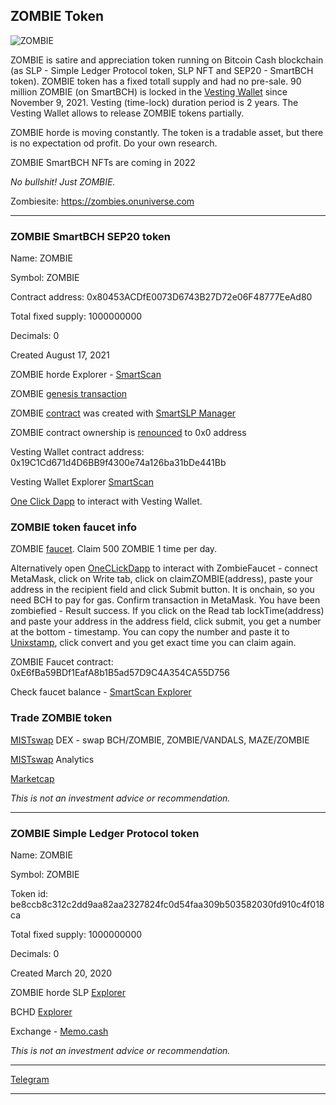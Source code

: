 ## ZOMBIE Token

![ZOMBIE](img/zombie200.png)

ZOMBIE is satire and appreciation token running on Bitcoin Cash blockchain (as SLP - Simple Ledger Protocol token, SLP NFT and SEP20 - SmartBCH token). ZOMBIE token has a fixed totall supply and had no pre-sale. 90 million ZOMBIE (on SmartBCH) is locked in the [Vesting Wallet](https://github.com/mazetoken/zombie/blob/main/contracts/VestingWallet.sol) since November 9, 2021. Vesting (time-lock) duration period is 2 years. The Vesting Wallet allows to release ZOMBIE tokens partially.

ZOMBIE horde is moving constantly. The token is a tradable asset, but there is no expectation od profit. Do your own research.

ZOMBIE SmartBCH NFTs are coming in 2022

_No bullshit! Just ZOMBIE._

Zombiesite: https://zombies.onuniverse.com

----------------------------------------------------------------------------------------------

### ZOMBIE SmartBCH SEP20 token

Name: ZOMBIE

Symbol: ZOMBIE

Contract address: 0x80453ACDfE0073D6743B27D72e06F48777EeAd80

Total fixed supply: 1000000000

Decimals: 0

Created August 17, 2021

ZOMBIE horde Explorer - [SmartScan](https://www.smartscan.cash/address/0x80453ACDfE0073D6743B27D72e06F48777EeAd80)

ZOMBIE [genesis transaction](https://www.smartscan.cash/transaction/0x5ecc9a7676c4991989a6350e461c1ce32de15679eda968ca078ed905b26084de)

ZOMBIE [contract](https://github.com/mazetoken/zombie/blob/main/contracts/SmartSLP_v1.sol) was created with [SmartSLP Manager](https://smartbch.fountainhead.cash/smartslp/)

ZOMBIE contract ownership is [renounced](https://www.smartscan.cash/transaction/0x31d185d2a1136a3da6ab2352c1490315ffcc47fafea4abe2d503d5524188ff5d) to 0x0 address

Vesting Wallet contract address: 0x19C1Cd671d4D6BB9f4300e74a126ba31bDe441Bb

Vesting Wallet Explorer [SmartScan](https://www.smartscan.cash/address/0x19C1Cd671d4D6BB9f4300e74a126ba31bDe441Bb)

[One Click Dapp](https://oneclickdapp.com/scholar-prosper) to interact with Vesting Wallet.

### ZOMBIE token faucet info

ZOMBIE [faucet](https://mazetoken.github.io/zombie/faucet). Claim 500 ZOMBIE 1 time per day.

Alternatively open [OneCLickDapp](https://oneclickdapp.com/madrid-blitz) to interact with ZombieFaucet - connect MetaMask, click on Write tab, click on claimZOMBIE(address), paste your address in the recipient field and click Submit button. It is onchain, so you need BCH to pay for gas. Confirm transaction in MetaMask. You have been zombiefied - Result success. If you click on the Read tab lockTime(address) and paste your address in the address field, click submit, you get a number at the bottom - timestamp. You can copy the number and paste it to [Unixstamp](https://www.unixtimestamp.com), click convert and you get exact time you can claim again.

ZOMBIE Faucet contract: 0xE6fBa59BDf1EafA8b1B5ad57D9C4A354CA55D756

Check faucet balance - [SmartScan Explorer](https://www.smartscan.cash/address/0xE6fBa59BDf1EafA8b1B5ad57D9C4A354CA55D756)

### Trade ZOMBIE token

[MISTswap](https://app.mistswap.fi/swap) DEX - swap BCH/ZOMBIE, ZOMBIE/VANDALS, MAZE/ZOMBIE

[MISTswap](https://analytics.mistswap.fi/tokens/0x80453ACDfE0073D6743B27D72e06F48777EeAd80) Analytics

[Marketcap](https://www.marketcap.cash/token/ZOMBIE)

_This is not an investment advice or recommendation._

----------------------------------------------------------------------------------------------

### ZOMBIE Simple Ledger Protocol token

Name: ZOMBIE

Symbol: ZOMBIE

Token id: be8ccb8c312c2dd9aa82aa2327824fc0d54faa309b503582030fd910c4f018ca

Total fixed supply: 1000000000

Decimals: 0

Created March 20, 2020

ZOMBIE horde SLP [Explorer](https://slpexplorer.fountainhead.cash/#token/be8ccb8c312c2dd9aa82aa2327824fc0d54faa309b503582030fd910c4f018ca)

BCHD [Explorer](https://explore.cash/mainnet/tx/be8ccb8c312c2dd9aa82aa2327824fc0d54faa309b503582030fd910c4f018ca)

Exchange - [Memo.cash](https://memo.cash/token/be8ccb8c312c2dd9aa82aa2327824fc0d54faa309b503582030fd910c4f018ca?for-sale)

_This is not an investment advice or recommendation._

-----------------------------------------------------------------------------------------------

[Telegram](https://t.me/mazetokens)

-----------------------------------------------------------------------------------------------

